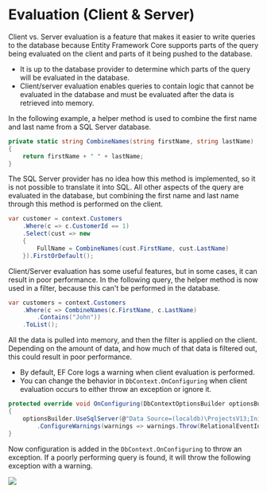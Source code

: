 # Evaluation (Client & Server)

Client vs. Server evaluation is a feature that makes it easier to write queries to the database because Entity Framework Core supports parts of the query being evaluated on the client and parts of it being pushed to the database. 

 - It is up to the database provider to determine which parts of the query will be evaluated in the database. 
 - Client/server evaluation enables queries to contain logic that cannot be evaluated in the database and must be evaluated after the data is retrieved into memory.

In the following example, a helper method is used to combine the first name and last name from a SQL Server database. 


```csharp
private static string CombineNames(string firstName, string lastName)
{
    return firstName + " " + lastName;
}
```

The SQL Server provider has no idea how this method is implemented, so it is not possible to translate it into SQL. All other aspects of the query are evaluated in the database, but combining the first name and last name through this method is performed on the client.


```csharp
var customer = context.Customers
    .Where(c => c.CustomerId == 1)
    .Select(cust => new
    {
        FullName = CombineNames(cust.FirstName, cust.LastName)
    }).FirstOrDefault();
```

Client/Server evaluation has some useful features, but in some cases, it can result in poor performance. In the following query, the helper method is now used in a filter, because this can't be performed in the database.


```csharp
var customers = context.Customers
    .Where(c => CombineNames(c.FirstName, c.LastName)
        .Contains("John"))
    .ToList();
```

All the data is pulled into memory, and then the filter is applied on the client. Depending on the amount of data, and how much of that data is filtered out, this could result in poor performance.

 - By default, EF Core logs a warning when client evaluation is performed. 
 - You can change the behavior in `DbContext.OnConfiguring` when client evaluation occurs to either throw an exception or ignore it.


```csharp
protected override void OnConfiguring(DbContextOptionsBuilder optionsBuilder)
{
    optionsBuilder.UseSqlServer(@"Data Source=(localdb)\ProjectsV13;Initial Catalog=CustomerDB;")
        .ConfigureWarnings(warnings => warnings.Throw(RelationalEventId.QueryClientEvaluationWarning));
}
```

Now configuration is added in the `DbContext.OnConfiguring` to throw an exception. If a poorly performing query is found, it will throw the following exception with a warning.

<img src="https://raw.githubusercontent.com/zzzprojects/EntityFrameworkCore/master/docs/images/evaluation-client-server.png">
